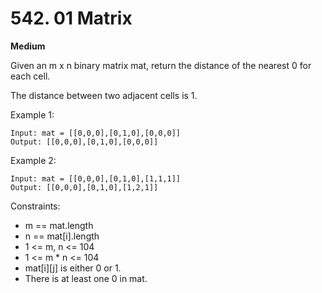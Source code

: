 # 542. 01 Matrix

**Medium**

Given an m x n binary matrix mat, return the distance of the nearest 0 for each cell.

The distance between two adjacent cells is 1.

Example 1:

    Input: mat = [[0,0,0],[0,1,0],[0,0,0]]
    Output: [[0,0,0],[0,1,0],[0,0,0]]

Example 2:

    Input: mat = [[0,0,0],[0,1,0],[1,1,1]]
    Output: [[0,0,0],[0,1,0],[1,2,1]]

Constraints:

- m == mat.length
- n == mat[i].length
- 1 <= m, n <= 104
- 1 <= m \* n <= 104
- mat[i][j] is either 0 or 1.
- There is at least one 0 in mat.
